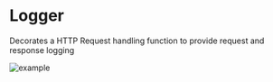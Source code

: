 # Logger

Decorates a HTTP Request handling function to provide request and response logging

![example](https://cldup.com/ugdSstpD-GH/8d0Xau.png)